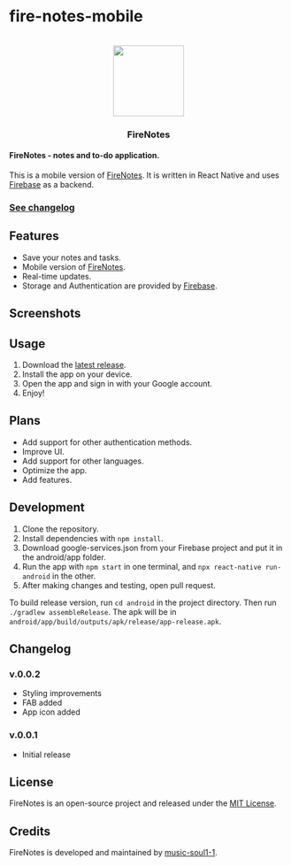 # fire-notes-mobile

<p align="center"><br><img src="https://github.com/music-soul1-1/fire-notes/assets/72669184/5642a9ae-b6db-431e-bd74-8a0c702fbc32" width="128" height="128" /></p>
<h3 align="center">FireNotes</h3>

#### FireNotes - notes and to-do application.

This is a mobile version of [FireNotes](https://github.com/music-soul1-1/fire-notes). It is written in React Native and uses [Firebase](https://firebase.google.com/) as a backend.

### [See changelog](https://github.com/music-soul1-1/fire-notes-mobile#changelog)

## Features
* Save your notes and tasks.
* Mobile version of [FireNotes](https://github.com/music-soul1-1/fire-notes).
* Real-time updates.
* Storage and Authentication are provided by [Firebase](https://firebase.google.com/).

## Screenshots



## Usage

1. Download the [latest release](https://github.com/music-soul1-1/fire-notes-mobile/releases/latest).
2. Install the app on your device.
3. Open the app and sign in with your Google account.
4. Enjoy!

## Plans

* Add support for other authentication methods.
* Improve UI.
* Add support for other languages.
* Optimize the app.
* Add features.


## Development

1. Clone the repository.
2. Install dependencies with `npm install`.
3. Download google-services.json from your Firebase project and put it in the android/app folder.
4. Run the app with `npm start` in one terminal, and `npx react-native run-android` in the other.
5. After making changes and testing, open pull request.

To build release version, run `cd android` in the project directory. Then run `./gradlew assembleRelease`. The apk will be in `android/app/build/outputs/apk/release/app-release.apk`.

## Changelog
### v.0.0.2
- Styling improvements
- FAB added
- App icon added

### v.0.0.1
- Initial release

## License
FireNotes is an open-source project and released under the [MIT License](https://github.com/music-soul1-1/fire-notes-mobile/blob/main/LICENSE.txt).

## Credits
FireNotes is developed and maintained by [music-soul1-1](https://github.com/music-soul1-1/).
